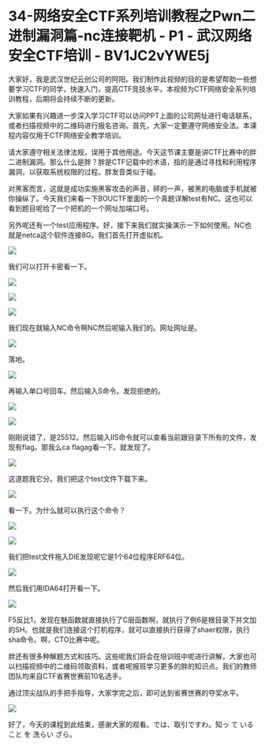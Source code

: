 # 34-网络安全CTF系列培训教程之Pwn二进制漏洞篇-nc连接靶机 - P1 - 武汉网络安全CTF培训 - BV1JC2vYWE5j

大家好，我是武汉世纪云创公司的阿阳。我们制作此视频的目的是希望帮助一些想要学习CTF的同学，快速入门，提高CTF竞技水平。本视频为CTF网络安全系列培训教程，后期将会持续不断的更新。

大家如果有兴趣进一步深入学习CTF可以访问PPT上面的公司网址进行电话联系，或者扫描视频中的二维码进行报名咨询。首先，大家一定要遵守网络安全法。本课程内容仅用于CTF网络安全教学培训。

请大家遵守相关法律法规，误用于其他用途。今天这节课主要是讲CTF比赛中的胖二进制漏洞。那么什么是胖？胖是CTF记载中的术语，指的是通过寻找和利用程序漏洞，以获取系统权限的过程。胖发音类似于碰。

对黑客而言，这就是成功实施黑客攻击的声音，砰的一声，被黑的电脑或手机就被你操纵了。今天我们来看一下BOUCTF里面的一个真题详解test有NC。这也可以看到题目呢给了一个把机的一个网址加端口号。

另外呢还有一个test应用程序。好，接下来我们就实操演示一下如何使用。NC也就是netca这个软件连接8G。我们首先打开虚拟机。



![](img/d96bc3c904cf7d247f6cd3c7d5b32974_1.png)

我们可以打开卡密看一下。

![](img/d96bc3c904cf7d247f6cd3c7d5b32974_3.png)

![](img/d96bc3c904cf7d247f6cd3c7d5b32974_4.png)

![](img/d96bc3c904cf7d247f6cd3c7d5b32974_5.png)

我们现在就输入NC命令啊NC然后呢输入我们的。网址网址是。

![](img/d96bc3c904cf7d247f6cd3c7d5b32974_7.png)

落地。

![](img/d96bc3c904cf7d247f6cd3c7d5b32974_9.png)

再输入单口号回车。然后输入S命令。发现拒绝的。

![](img/d96bc3c904cf7d247f6cd3c7d5b32974_11.png)

![](img/d96bc3c904cf7d247f6cd3c7d5b32974_12.png)

刚刚说错了，是25512。然后输入IIS命令就可以查看当前跟目录下所有的文件，发现有flag。那我么ca flagag看一下。就发现了。



![](img/d96bc3c904cf7d247f6cd3c7d5b32974_14.png)

这道题我它分。我们把这个test文件下载下来。

![](img/d96bc3c904cf7d247f6cd3c7d5b32974_16.png)

看一下。为什么就可以执行这个命令？

![](img/d96bc3c904cf7d247f6cd3c7d5b32974_18.png)

![](img/d96bc3c904cf7d247f6cd3c7d5b32974_19.png)

我们把test文件拖入DIE发现呢它是1个64位程序ERF64位。

![](img/d96bc3c904cf7d247f6cd3c7d5b32974_21.png)

然后我们用IDA64打开看一下。

![](img/d96bc3c904cf7d247f6cd3c7d5b32974_23.png)

F5反比1，发现在魅函数就直接执行了C层函数啊，就执行了例6是根目录下并文加的SH。也就是我们连接这个打机程序，就可以直接执行获得了shaer权限，执行sha命令。啊，CTO比赛中呢。

胖还有很多种解题方式和技巧。这些呢我们将会在培训班中呢进行讲解，大家也可以扫描视频中的二维码领取资料，或者呢报班学习更多的胖的知识点。我们的教师团队均来自CTF省赛世赛前10名选手。

通过顶尖战队的手把手指导，大家学完之后，即可达到省赛世赛的夺奖水平。

![](img/d96bc3c904cf7d247f6cd3c7d5b32974_25.png)

好了，今天的课程到此结束，感谢大家的观看。では、取引ですわ。知っ て いる こと を 洗らい ざら。